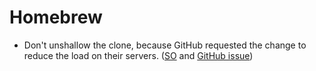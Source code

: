 # Homebrew

* Don't unshallow the clone, because GitHub requested the change to reduce the load on their servers. ([SO](https://stackoverflow.com/a/55513642/125246) and [GitHub issue](https://github.com/Homebrew/brew/issues/3513#issuecomment-348599067))